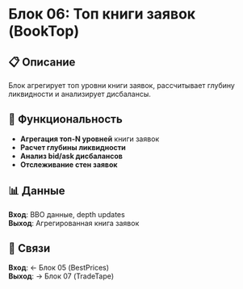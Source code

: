 # Блок 06: Топ книги заявок (BookTop)

## 📋 Описание

Блок агрегирует топ уровни книги заявок, рассчитывает глубину ликвидности и анализирует дисбалансы.

## 🔧 Функциональность

- **Агрегация топ-N уровней** книги заявок
- **Расчет глубины ликвидности**
- **Анализ bid/ask дисбалансов**
- **Отслеживание стен заявок**

## 📊 Данные

**Вход**: BBO данные, depth updates  
**Выход**: Агрегированная книга заявок

## 🔗 Связи

**Вход**: ← Блок 05 (BestPrices)  
**Выход**: → Блок 07 (TradeTape)
